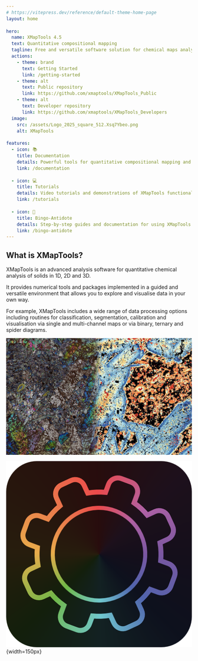 ```yaml
---
# https://vitepress.dev/reference/default-theme-home-page
layout: home

hero:
  name: XMapTools 4.5
  text: Quantitative compositional mapping
  tagline: Free and versatile software solution for chemical maps analysis
  actions:
    - theme: brand
      text: Getting Started
      link: /getting-started
    - theme: alt
      text: Public repository
      link: https://github.com/xmaptools/XMapTools_Public
    - theme: alt
      text: Developer repository
      link: https://github.com/xmaptools/XMapTools_Developers
  image:
    src: /assets/Logo_2025_square_512.Xsq7Ybeo.png
    alt: XMapTools

features:
  - icon: 📚
    title: Documentation
    details: Powerful tools for quantitative compositional mapping and analysis
    link: /documentation

  - icon: 💻
    title: Tutorials
    details: Video tutorials and demonstrations of XMapTools functionality
    link: /tutorials

  - icon: 🚀
    title: Bingo-Antidote 
    details: Step-by-step guides and documentation for using XMapTools
    link: /bingo-antidote
---
```


## What is XMapTools?

XMapTools is an advanced analysis software for quantitative chemical analysis of solids in 1D, 2D and 3D.

It provides numerical tools and packages implemented in a guided and versatile environment that allows you to explore and visualise data in your own way.

For example, XMapTools includes a wide range of data processing options including routines for classification, segmentation, calibration and visualisation via single and multi-channel maps or via binary, ternary and spider diagrams.

![XMapTools Logo](/assets/XMapTools_Transition.jpg)


![XMapTools Logo](/assets/Logo_2025_square_512.png){width=150px}



